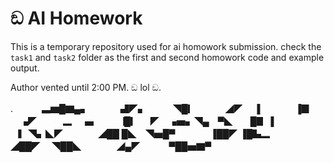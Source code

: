 # ඞ AI Homework

This is a temporary repository used for ai homowork submission. check the `task1` and `task2` folder as the first and second homowork code and example output.

Author vented until 2:00 PM. ඞ lol ඞ.

.　　         　▃▆█▇▄▖
　　     　▟◤▖　　　◥█▎
　　　◢◤　   ▐　　　　▐▉
　▗◤　　　▂　▗▖　　▕█▎
　◤　▗▅▖◥▄　▀◣　　█▊
▐　▕▎◥▖◣◤　　　　◢██
█◣　◥▅█▀　　　　▐██◤
▐█▙▂　　　             ◢██◤
　◥██◣　　　　◢▄◤
　　　▀██▅▇▀ 